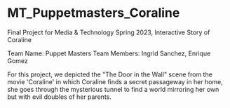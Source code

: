 # MT_Puppetmasters_Coraline
Final Project for Media &amp; Technology Spring 2023, Interactive Story of Coraline

Team Name: Puppet Masters
Team Members: Ingrid Sanchez, Enrique Gomez

For this project, we depicted the "The Door in the Wall" scene from the movie 'Coraline' in which Coraline finds a secret passageway in her home,
she goes through the mysterious tunnel to find a world mirroring her own but with evil doubles of her parents.
